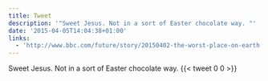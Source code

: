 ```yaml
---
title: Tweet
description: '"Sweet Jesus. Not in a sort of Easter chocolate way. "'
date: '2015-04-05T14:04:38+01:00'
links:
  - 'http://www.bbc.com/future/story/20150402-the-worst-place-on-earth'
---
```

Sweet Jesus. Not in a sort of Easter chocolate way. 
      {{< tweet 0 0 >}}
    
